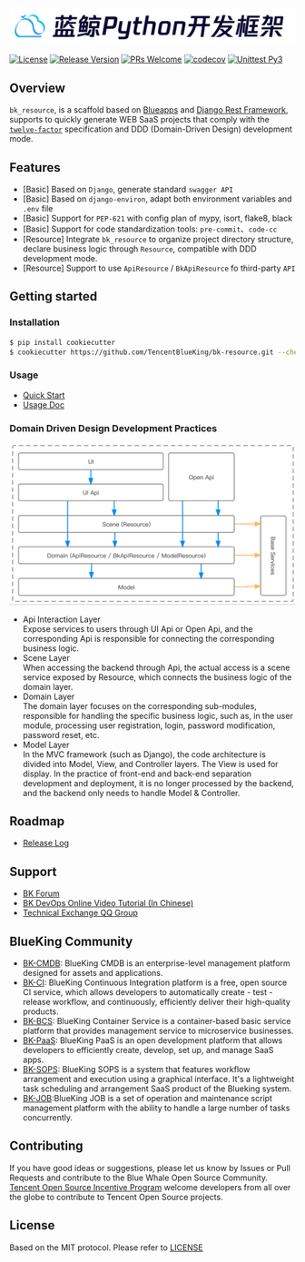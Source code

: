 ![logo.png](assests/logo.png)

[![License](https://img.shields.io/badge/license-MIT-brightgreen.svg?style=flat)](https://github.com/TencentBlueKing/bk-resource/blob/main/LICENSE.txt)
[![Release Version](https://img.shields.io/badge/release-0.4.1-brightgreen.svg)](https://github.com/TencentBlueKing/bk-resource/releases)
[![PRs Welcome](https://img.shields.io/badge/PRs-welcome-brightgreen.svg)](https://github.com/TencentBlueKing/bk-resource/pulls)
[![codecov](https://codecov.io/gh/TencentBlueKing/bk-resource/branch/main/graph/badge.svg)](https://codecov.io/gh/TencentBlueKing/bk-resource)
[![Unittest Py3](https://github.com/TencentBlueKing/bk-resource/actions/workflows/unittest.yml/badge.svg)](https://github.com/TencentBlueKing/bk-resource/actions/workflows/unittest.yml)

## Overview

`bk_resource`, is a scaffold based on [Blueapps](https://github.com/TencentBlueKing/blueapps) and [Django Rest Framework](https://github.com/encode/django-rest-framework), supports to quickly generate WEB SaaS projects that comply with the [`twelve-factor`](https://12factor.net/) specification and DDD (Domain-Driven Design) development mode.

## Features

- [Basic] Based on `Django`, generate standard `swagger API`
- [Basic] Based on `django-environ`, adapt both environment variables and `.env` file
- [Basic] Support for `PEP-621` with config plan of mypy, isort, flake8, black
- [Basic] Support for code standardization tools: `pre-commit`、`code-cc`
- [Resource] Integrate `bk_resource` to organize project directory structure, declare business logic through `Resource`, compatible with DDD development mode.
- [Resource] Support to use `ApiResource` / `BkApiResource` fo third-party `API`

## Getting started

### Installation

```bash
$ pip install cookiecutter
$ cookiecutter https://github.com/TencentBlueKing/bk-resource.git --checkout main --directory template
```

### Usage

- [Quick Start](template/readme.md)
- [Usage Doc](docs/usage.md)

### Domain Driven Design Development Practices

![ddd](assests/framework.png)

- Api Interaction Layer    
    Expose services to users through UI Api or Open Api, and the corresponding Api is responsible for connecting the corresponding business logic.
- Scene Layer   
    When accessing the backend through Api, the actual access is a scene service exposed by Resource, which connects the business logic of the domain layer.
- Domain Layer   
    The domain layer focuses on the corresponding sub-modules, responsible for handling the specific business logic, such as, in the user module, processing user registration, login, password modification, password reset, etc.
- Model Layer   
    In the MVC framework (such as Django), the code architecture is divided into Model, View, and Controller layers. The View is used for display. In the practice of front-end and back-end separation development and deployment, it is no longer processed by the backend, and the backend only needs to handle Model & Controller.

## Roadmap

- [Release Log](release.md)

## Support

- [BK Forum](https://bk.tencent.com/s-mart/community)
- [BK DevOps Online Video Tutorial (In Chinese)](https://bk.tencent.com/s-mart/video/)
- [Technical Exchange QQ Group](https://jq.qq.com/?_wv=1027&k=5zk8F7G)

## BlueKing Community

- [BK-CMDB](https://github.com/Tencent/bk-cmdb): BlueKing CMDB is an enterprise-level management platform designed for assets and applications.
- [BK-CI](https://github.com/Tencent/bk-ci): BlueKing Continuous Integration platform is a free, open source CI service, which allows developers to automatically create - test - release workflow, and continuously, efficiently deliver their high-quality products.
- [BK-BCS](https://github.com/Tencent/bk-bcs): BlueKing Container Service is a container-based basic service platform that provides management service to microservice businesses.
- [BK-PaaS](https://github.com/Tencent/bk-paas): BlueKing PaaS is an open development platform that allows developers to efficiently create, develop, set up, and manage SaaS apps.
- [BK-SOPS](https://github.com/Tencent/bk-sops): BlueKing SOPS is a system that features workflow arrangement and execution using a graphical interface. It's a lightweight task scheduling and arrangement SaaS product of the Blueking system.
- [BK-JOB](https://github.com/Tencent/bk-job):BlueKing JOB is a set of operation and maintenance script management platform with the ability to handle a large number of tasks concurrently.


## Contributing

If you have good ideas or suggestions, please let us know by Issues or Pull Requests and contribute to the Blue Whale Open Source Community.      
[Tencent Open Source Incentive Program](https://opensource.tencent.com/contribution) welcome developers from all over the globe to contribute to Tencent Open Source projects.

## License

Based on the MIT protocol. Please refer to [LICENSE](LICENSE.txt)
